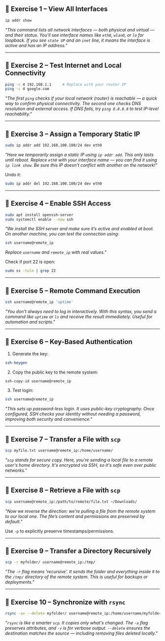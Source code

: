 

## 🔹 **Exercise 1 – View All Interfaces**

```bash
ip addr show
```

*"This command lists all network interfaces — both physical and virtual — and their status. You'll see interface names like `eth0`, `wlan0`, or `lo` for loopback. If you see `state UP` and an `inet` line, it means the interface is active and has an IP address."*

---

## 🔹 **Exercise 2 – Test Internet and Local Connectivity**

```bash
ping -c 4 192.168.1.1     # Replace with your router IP
ping -c 4 google.com
```

*"The first `ping` checks if your local network (router) is reachable — a quick way to confirm physical connectivity. The second one checks DNS resolution and external access. If DNS fails, try `ping 8.8.8.8` to test IP-level reachability."*

---

## 🔹 **Exercise 3 – Assign a Temporary Static IP**

```bash
sudo ip addr add 192.168.100.100/24 dev eth0
```

*"Here we temporarily assign a static IP using `ip addr add`. This only lasts until reboot. Replace `eth0` with your interface name — you can find it using `ip link show`. Be sure this IP doesn't conflict with another on the network!"*

Undo it:
```bash
sudo ip addr del 192.168.100.100/24 dev eth0
```

---

## 🔹 **Exercise 4 – Enable SSH Access**

```bash
sudo apt install openssh-server
sudo systemctl enable --now ssh
```

*"We install the SSH server and make sure it’s active and enabled at boot. On another machine, you can test the connection using:*

```bash
ssh username@remote_ip
```

*Replace `username` and `remote_ip` with real values."*

Check if port 22 is open:
```bash
sudo ss -tuln | grep 22
```

---

## 🔹 **Exercise 5 – Remote Command Execution**

```bash
ssh username@remote_ip 'uptime'
```

*"You don’t always need to log in interactively. With this syntax, you send a command like `uptime` or `ls` and receive the result immediately. Useful for automation and scripts."*

---

## 🔹 **Exercise 6 – Key-Based Authentication**

1. Generate the key:
```bash
ssh-keygen
```

2. Copy the public key to the remote system:
```bash
ssh-copy-id username@remote_ip
```

3. Test login:
```bash
ssh username@remote_ip
```

*"This sets up password-less login. It uses public-key cryptography. Once configured, SSH checks your identity without needing a password, improving both security and convenience."*

---

## 🔹 **Exercise 7 – Transfer a File with `scp`**

```bash
scp myfile.txt username@remote_ip:/home/username/
```

*"`scp` stands for secure copy. Here, you're sending a local file to a remote user's home directory. It's encrypted via SSH, so it's safe even over public networks."*

---

## 🔹 **Exercise 8 – Retrieve a File with `scp`**

```bash
scp username@remote_ip:/path/to/remote/file.txt ~/Downloads/
```

*"Now we reverse the direction: we’re pulling a file from the remote system to our local one. The file’s content and permissions are preserved by default."*

Use `-p` to explicitly preserve timestamps/permissions.

---

## 🔹 **Exercise 9 – Transfer a Directory Recursively**

```bash
scp -r myfolder/ username@remote_ip:/tmp/
```

*"The `-r` flag means 'recursive'. It sends the folder and everything inside it to the `/tmp/` directory of the remote system. This is useful for backups or deployments."*

---

## 🔹 **Exercise 10 – Synchronize with `rsync`**

```bash
rsync -av --delete myfolder/ username@remote_ip:/home/username/myfolder/
```

*"`rsync` is like a smarter `scp`. It copies only what's changed. The `-a` flag preserves attributes, and `-v` is for verbose output. `--delete` ensures the destination matches the source — including removing files deleted locally."*

